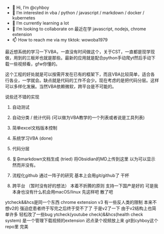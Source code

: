 - 👋 Hi, I’m @cyhboy
- 👀 I’m interested in vba / python / javascript / markdown / docker / kubernetes
- 🌱 I’m currently learning a lot
- 💞️ I’m looking to collaborate on 最近在学 javascript, nodejs, chrome extension
- 📫 How to reach me via my tiktok: wowoba1979

<!---
cyhboy/cyhboy is a ✨ special ✨ repository because its `README.md` (this file) appears on your GitHub profile.
You can click the Preview link to take a look at your changes.
--->

最近想系统的学习一下VBA，一直没有时间做这个，关于CST，一直都是现学现做，用到的三板斧也就是那些。最新的应用就是配合python手动爬yt然后手动下载一些视频看，gfw你懂的。

这个工程的好处就是可以按需开发在已有的框架下，而且VBA比较简单，适合各行各业，一学就会。缺点就是代码的工作不会少。现在考虑的是把代码分层。这样可以多样化发展。当然VBA依赖微软，跨平台是不可能的。

说些还不错的实现
1. 自动测试
2. 自动分类 / 统计代码 (可以做为VBA教学的一个列表或者说是工具列表)
3. 简单excel文档版本控制

0. 系统学习VBA (done)
1. 代码分层
2. 复杂markdown文档生成 (tried)
   将Obsidian的MD上传到这里  以为可以显示  然而并没有。
3. 流程化github
   通过一阵子的研究  基本上会用git/github了 干杯
4. 跨平台 （暂时没有好的想法）
   本着不折腾的原则  支持一下国产是好的  可是我本身也没有什么机会用macOS/linux  先这样吧  散了吧
   
ytcheck&&hcs是同一个东西  chrome extension v3 有一些反人类的限制  本来不想v2的  强迫症患者终于写完之后终于受不了了  于是v2了一下  由于v2结构上也简单许多  轻松改了一些bug
ytcheck(youtube check)&&hcs(health check system) 是一个管理下载视频的extension  迟点录个视频放上来  git到cyhboy这个repo里  完美
